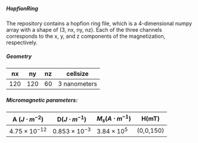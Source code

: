##### HopfionRing

The repository contains a hopfion ring file, which is a 4-dimensional numpy array with a shape of (3, nx, ny, nz). Each of the three channels corresponds to the x, y, and z components of the magnetization, respectively.



##### Geometry

| nx   | ny   | nz   | cellsize     |
| ---- | ---- | ---- | ------------ |
| 120  | 120  | 60   | 3 nanometers |

##### Micromagnetic parameters:

| A ($J\cdot m^{-2}$)   | D($J\cdot m^{-1}$)    | $M_{s}$($A\cdot m^{-1}$) | H(mT)     |
| --------------------- | --------------------- | ------------------------ | --------- |
| $4.75\times 10^{-12}$ | $0.853\times 10^{-3}$ | $3.84\times 10^{5}$      | (0,0,150) |

